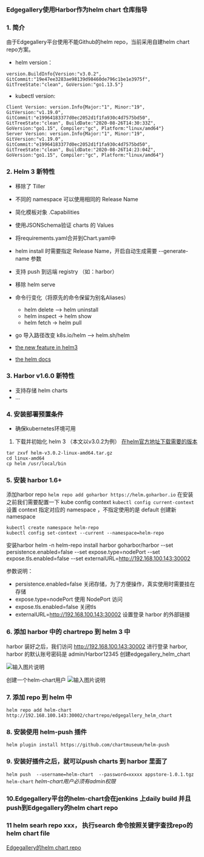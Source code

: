 ### Edgegallery使用Harbor作为helm chart 仓库指导
### 1. 简介

由于Edgegallery平台使用不能Github的helm repo，当前采用自建helm chart repo方案。

- helm version：

`version.BuildInfo{Version:"v3.0.2", GitCommit:"19e47ee3283ae98139d98460de796c1be1e3975f", GitTreeState:"clean", GoVersion:"go1.13.5"}`

- kubectl version:

```
Client Version: version.Info{Major:"1", Minor:"19", GitVersion:"v1.19.0", GitCommit:"e19964183377d0ec2052d1f1fa930c4d7575bd50", GitTreeState:"clean", BuildDate:"2020-08-26T14:30:33Z", GoVersion:"go1.15", Compiler:"gc", Platform:"linux/amd64"}
Server Version: version.Info{Major:"1", Minor:"19", GitVersion:"v1.19.0", GitCommit:"e19964183377d0ec2052d1f1fa930c4d7575bd50", GitTreeState:"clean", BuildDate:"2020-08-26T14:23:04Z", GoVersion:"go1.15", Compiler:"gc", Platform:"linux/amd64"}

```

### 2. Helm 3 新特性


- 移除了 Tiller
- 不同的 namespace 可以使用相同的 Release Name
- 简化模板对象 .Capabilities
- 使用JSONSchema验证 charts 的 Values
- 将requirements.yaml合并到Chart.yaml中
- helm install 时需要指定 Release Name，开启自动生成需要 --generate-name 参数
- 支持 push 到远端 registry （如：harbor）
- 移除 helm serve
- 命令行变化（将原先的命令保留为别名Aliases）

    - helm delete --> helm uninstall
    - helm inspect -> helm show
    - helm fetch -> helm pull
- go 导入路径改变 k8s.io/helm --> helm.sh/helm


- [the new feature in helm3](https://github.com/helm/helm/releases/tag/v3.0.0-alpha.1) 
- [the helm docs](https://v3.helm.sh/docs/)

### 3. Harbor v1.6.0 新特性


- 支持存储 helm charts
- ... 

### 4. 安装部署预置条件

- 确保kubernetes环境可用
1. 下载并初始化 helm 3  （本文以v3.0.2为例）
[在helm官方地址下载需要的版本](https://github.com/helm/helm/releases)


```
tar zxvf helm-v3.0.2-linux-amd64.tar.gz
cd linux-amd64
cp helm /usr/local/bin
```


### 5. 安装 harbor 1.6+

添加harbor repo
`helm repo add goharbor https://helm.goharbor.io`
在安装之前我们需要配置一下 kube config context
`kubectl config current-context`
设置 context 指定对应的 namespace ，不指定使用的是 default
创建新namespace 

```
kubectl create namespace helm-repo
kubectl config set-context --current --namespace=helm-repo
```

安装harbor
helm -n helm-repo install harbor goharbor/harbor --set persistence.enabled=false --set expose.type=nodePort --set expose.tls.enabled=false --set externalURL=http://192.168.100.143:30002

参数说明：


- persistence.enabled=false 关闭存储，为了方便操作，真实使用时需要挂在存储
- expose.type=nodePort 使用 NodePort 访问
- expose.tls.enabled=false 关闭tls
- externalURL=http://192.168.100.143:30002 设置登录 harbor 的外部链接




### 6. 添加 harbor 中的 chartrepo 到 helm 3 中

harbor 装好之后，我们访问 http://192.168.100.143:30002 进行登录 harbor, harbor 的默认账号密码是 admin/Harbor12345 
创建edgegallery_helm_chart

![输入图片说明](https://images.gitee.com/uploads/images/2020/0905/170927_3d2d8227_7624512.png "helm-repo.png")

创建一个helm-chart用户
![输入图片说明](https://images.gitee.com/uploads/images/2020/0905/171224_18bedda5_7624512.png "helm-repo-user.png")


### 7. 添加 repo 到 helm 中

`helm repo add helm-chart http://192.168.100.143:30002/chartrepo/edgegallery_helm_chart`

### 8. 安装使用 helm-push 插件
`helm plugin install https://github.com/chartmuseum/helm-push`

### 9. 安装好插件之后，就可以push charts 到 harbor 里面了
`helm push  --username=helm-chart  --password=xxxxx appstore-1.0.1.tgz    helm-chart`
 _helm-chart用户必须有admin权限_ 

### 10.Edgegallery平台的helm-chart会在jenkins 上daily build 并且push到Edgegallery的helm chart repo

### 11 helm searh repo xxx， 执行search 命令按照关键字查找repo的helm chart file

[Edgegallery的helm chart repo](http://119.8.55.191:30002/)